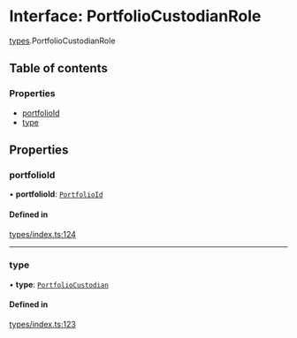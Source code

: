 # Interface: PortfolioCustodianRole

[types](../wiki/types).PortfolioCustodianRole

## Table of contents

### Properties

- [portfolioId](../wiki/types.PortfolioCustodianRole#portfolioid)
- [type](../wiki/types.PortfolioCustodianRole#type)

## Properties

### portfolioId

• **portfolioId**: [`PortfolioId`](../wiki/types.PortfolioId)

#### Defined in

[types/index.ts:124](https://github.com/PolymeshAssociation/polymesh-sdk/blob/95e180d2/src/types/index.ts#L124)

___

### type

• **type**: [`PortfolioCustodian`](../wiki/types.RoleType#portfoliocustodian)

#### Defined in

[types/index.ts:123](https://github.com/PolymeshAssociation/polymesh-sdk/blob/95e180d2/src/types/index.ts#L123)
